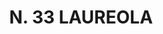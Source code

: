 ---
title: "N. 33 LAUREOLA"
plant-name: "N. 33"
plant-number: "033"
plant-xml: "/assets/xml/plant033.xml"
plant-title: "N. 33 LAUREOLA"
plant-taxon-link: "http://www.worldfloraonline.org/taxon/wfo-0000637701"
plant-taxon-link: "[Daphne Laureola L.]"
layout: single-xml
---